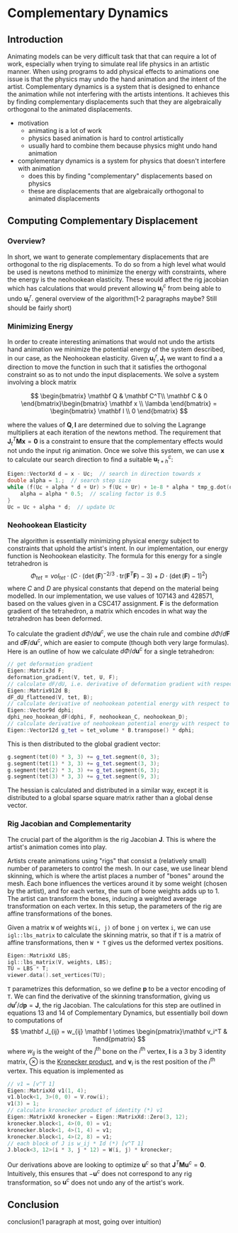 # Complementary Dynamics

## Introduction
Animating models can be very difficult task that that can require a lot of work, especially when trying to simulate real life physics in an artistic manner. When using programs to add physical effects to animations one issue is that the physics may undo the hand animation and the intent of the artist. Complementary dynamics is a system that is designed to enhance the animation while not interfering with the artists intentions. It achieves this by finding complementary displacements such that they are algebraically orthogonal to the animated displacements.
- motivation
  - animating is a lot of work
  - physics based animation is hard to control artistically
  - usually hard to combine them because physics might undo hand animation
- complementary dynamics is a system for physics that doesn't interfere with animation
  - does this by finding "complementary" displacements based on physics
  - these are displacements that are algebraically orthogonal to animated displacements

## Computing Complementary Displacement

### Overview?

In short, we want to generate complementary displacements that are orthogonal to the rig displacements. To do so from a high level what would be used is newtons method to minimize the energy with constraints, where the energy is the neohookean elasticity. These would affect the rig jacobian which has calculations that would prevent allowing $\mathbf u^c_t$ from being able to undo $\mathbf u^r_t$.
general overview of the algorithm(1-2 paragraphs maybe? Still should be fairly short)

### Minimizing Energy

In order to create interesting animations that would not undo the artists hand animation we minimize the potential energy of the system described, in our case, as the Neohookean elasticity. Given $\mathbf u_t^r, \mathbf J_t$ we want to find a a direction to move the function in such that it satisfies the orthogonal constraint so as to not undo the input displacements. We solve a system involving a block matrix

$$
\begin{bmatrix} \mathbf Q & \mathbf C^T\\ \mathbf C & 0 \end{bmatrix}\begin{bmatrix} \mathbf x \\ \lambda \end{bmatrix} = \begin{bmatrix} \mathbf l \\ 0 \end{bmatrix}
$$

where the values of $\mathbf Q, \mathbf l$ are determined due to solving the Lagrange multipliers at each iteration of the newtons method. The requirement that $\mathbf J_t^T \mathbf M \mathbf x = \mathbf 0$ is a constraint to ensure that the complementary effects would not undo the input rig animation. Once we solve this system, we can use $\mathbf x$ to calculate our search direction to find a suitable $\mathbf u_{t+h}^c$:

```c++
Eigen::VectorXd d = x - Uc;  // search in direction towards x
double alpha = 1.;  // search step size
while (f(Uc + alpha * d + Ur) > f(Uc + Ur) + 1e-8 * alpha * tmp_g.dot(d) and alpha > 1e-8) {
    alpha = alpha * 0.5;  // scaling factor is 0.5
}
Uc = Uc + alpha * d;  // update Uc
```


### Neohookean Elasticity

The algorithm is essentially minimizing physical energy subject to constraints that uphold the artist's intent. In our implementation, our energy function is Neohookean elasticity. The formula for this energy for a single tetrahedron is
$$
\Phi_{tet} = vol_{tet} \cdot \left( C \cdot (\det(\mathbf F)^{-2/3}\cdot \text{tr}(\mathbf F^T \mathbf F) - 3) + D \cdot (\det(\mathbf F) - 1)^2 \right)
$$
where $C$ and $D$ are physical constants that depend on the material being modelled. In our implementation, we use values of 107143 and 428571, based on the values given in a CSC417 assignment. $\mathbf F$ is the deformation gradient of the tetrahedron, a matrix which encodes in what way the tetrahedron has been deformed.

To calculate the gradient $d\Phi/d\mathbf u^c$, we use the chain rule and combine $d\Phi/d\mathbf F$ and $d\mathbf F/d\mathbf u^c$, which are easier to compute (though both very large formulas). Here is an outline of how we calculate $d\Phi/d\mathbf u^c$ for a single tetrahedron:

```c++
// get deformation gradient
Eigen::Matrix3d F;
deformation_gradient(V, tet, U, F);
// calculate dF/dU, i.e. derivative of deformation gradient with respect to displacements
Eigen::Matrix912d B;
dF_dU_flattened(V, tet, B);
// calculate derivative of neohookean potential energy with respect to deformation gradient
Eigen::Vector9d dphi;
dphi_neo_hookean_dF(dphi, F, neohookean_C, neohookean_D);
// calculate derivative of neohookean potential energy with respect to displacements for current tet (chain rule)
Eigen::Vector12d g_tet = tet_volume * B.transpose() * dphi;
```

This is then distributed to the global gradient vector:

```c++
g.segment(tet(0) * 3, 3) += g_tet.segment(0, 3);
g.segment(tet(1) * 3, 3) += g_tet.segment(3, 3);
g.segment(tet(2) * 3, 3) += g_tet.segment(6, 3);
g.segment(tet(3) * 3, 3) += g_tet.segment(9, 3);
```

The hessian is calculated and distributed in a similar way, except it is distributed to a global sparse square matrix rather than a global dense vector.

### Rig Jacobian and Complementarity

The crucial part of the algorithm is the rig Jacobian $\mathbf J$. This is where the artist's animation comes into play.

Artists create animations using "rigs" that consist a (relatively small) number of parameters to control the mesh. In our case, we use linear blend skinning, which is where the artist places a number of "bones" around the mesh. Each bone influences the vertices around it by some weight (chosen by the artist), and for each vertex, the sum of bone weights adds up to 1. The artist can transform the bones, inducing a weighted average transformation on each vertex. In this setup, the parameters of the rig are affine transformations of the bones.

Given a matrix `W` of weights `W(i, j)` of bone `j` on vertex `i`, we can use `igl::lbs_matrix` to calculate the skinning matrix, so that if `T` is a matrix of affine transformations, then `W * T` gives us the deformed vertex positions.

```c++
Eigen::MatrixXd LBS;
igl::lbs_matrix(V, weights, LBS);
TU = LBS * T;
viewer.data().set_vertices(TU);
```

`T` parametrizes this deformation, so we define $\mathbf p$ to be a vector encoding of `T`. We can find the derivative of the skinning transformation, giving us $d\mathbf u^r/d\mathbf p = \mathbf J$, the rig Jacobian. The calculations for this step are outlined in equations 13 and 14 of Complementary Dynamics, but essentially boil down to computations of
$$
\mathbf J_{ij} = w_{ij} \mathbf I \otimes \begin{pmatrix}\mathbf v_i^T & 1\end{pmatrix}
$$
where $w_{ij}$ is the weight of the $j^{\text{th}}$ bone on the $i^{\text{th}}$ vertex, $\mathbf I$ is a 3 by 3 identity matrix, $\otimes$ is the [Kronecker product](https://en.wikipedia.org/wiki/Kronecker_product), and $\mathbf v_i$ is the rest position of the $i^{\text{th}}$ vertex. This equation is implemented as

```c++
// v1 = [v^T 1]
Eigen::MatrixXd v1(1, 4);
v1.block<1, 3>(0, 0) = V.row(i);
v1(3) = 1;
// calculate kronecker product of identity (*) v1
Eigen::MatrixXd kronecker = Eigen::MatrixXd::Zero(3, 12);
kronecker.block<1, 4>(0, 0) = v1;
kronecker.block<1, 4>(1, 4) = v1;
kronecker.block<1, 4>(2, 8) = v1;
// each block of J is w_ij * Id (*) [v^T 1]
J.block<3, 12>(i * 3, j * 12) = W(i, j) * kronecker;
```

Our derivations above are looking to optimize $\mathbf u^c$ so that $\mathbf J^T \mathbf M \mathbf u^c = \mathbf 0$. Intuitively, this ensures that $-\mathbf u^c$ does not correspond to any rig transformation, so $\mathbf u^c$ does not undo any of the artist's work.

## Conclusion
conclusion(1 paragraph at most, going over intuition)

